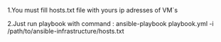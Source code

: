 1.You must fill hosts.txt file with yours ip adresses of VM`s

2.Just run playbook with command : ansible-playbook playbook.yml -i /path/to/ansible-infrastructure/hosts.txt
